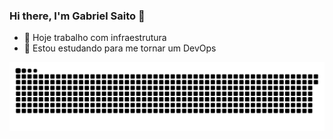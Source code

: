 ### Hi there, I'm Gabriel Saito 👋



- 🔭 Hoje trabalho com infraestrutura
- 🌱 Estou estudando para me tornar um DevOps


           
 <div>

 
  ![Snake animation](https://github.com/gsaavedra-sa/gsaavedra-sa/blob/output/github-contribution-grid-snake.svg)
 
</div>
